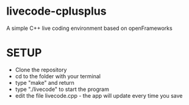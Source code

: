 livecode-cplusplus
==================

A simple C++ live coding environment based on openFrameworks

SETUP
=====
- Clone the repository
- cd to the folder with your terminal
- type "make" and return
- type "./livecode" to start the program
- edit the file livecode.cpp - the app will update every time you save
